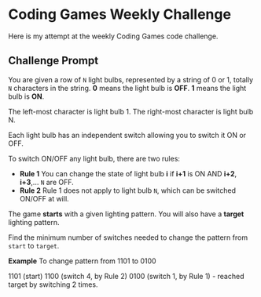 # Coding Games Weekly Challenge

Here is my attempt at the weekly Coding Games code challenge.

## Challenge Prompt

You are given a row of `N` light bulbs, represented by a string of 0 or 1, totally `N` characters in the string.
**0** means the light bulb is **OFF**.
**1** means the light bulb is **ON**.

The left-most character is light bulb 1.
The right-most character is light bulb N.

Each light bulb has an independent switch allowing you to switch it ON or OFF.

To switch ON/OFF any light bulb, there are two rules:

* **Rule 1** You can change the state of light bulb **i** if **i+1** is ON AND **i+2**, **i+3**,... `N` are OFF.
* **Rule 2** Rule 1 does not apply to light bulb `N`, which can be switched ON/OFF at will.

The game **starts** with a given lighting pattern.
You will also have a **target** lighting pattern.

Find the minimum number of switches needed to change the pattern from `start` to `target`.


**Example**
To change pattern from 1101 to 0100

1101 (start)
1100 (switch 4, by Rule 2)
0100 (switch 1, by Rule 1) - reached target by switching 2 times.
